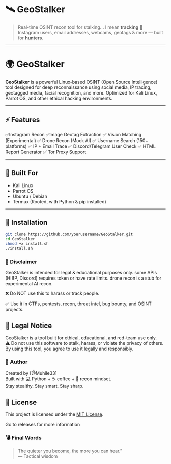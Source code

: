 # 🛰️ GeoStalker

> Real-time OSINT recon tool for stalking... I mean **tracking** 👀  
> Instagram users, email addresses, webcams, geotags & more — built for **hunters**.

---
# 🌍 GeoStalker

**GeoStalker** is a powerful Linux-based OSINT (Open Source Intelligence) tool designed for deep reconnaissance using social media, IP tracing, geotagged media, facial recognition, and more. Optimized for Kali Linux, Parrot OS, and other ethical hacking environments.

---

## ⚡ Features

✅Instagram Recon
✅Image Geotag Extraction
✅ Vision Matching (Experimental)
✅ Drone Recon (Mock AI)
✅ Username Search (150+ platforms)
✅ IP + Email Trace
✅ Discord/Telegram User Check
✅ HTML Report Generator
✅ Tor Proxy Support

---

## 🐧 Built For

- Kali Linux
- Parrot OS
- Ubuntu / Debian
- Termux (Rooted, with Python & pip installed)

---

## 🚀 Installation

```bash
git clone https://github.com/yourusername/GeoStalker.git
cd GeoStalker
chmod +x install.sh
./install.sh
```

### 📛 Disclaimer
GeoStalker is intended for legal & educational purposes only.
some APIs (HIBP, Discord) requires token or have rate limits.
drone recon is a stub for experimental AI recon.

❌ Do NOT use this to harass or track people.

✅ Use it in CTFs, pentests, recon, threat intel, bug bounty, and OSINT projects.


## 🧠 Legal Notice
GeoStalker is a tool built for ethical, educational, and red-team use only. <br>
⚠️ Do not use this software to stalk, harass, or violate the privacy of others. <br>
By using this tool, you agree to use it legally and responsibly.

### 🧠 Author
Created by [@Muhile33] <br>
Built with 💻 Python + ☕ coffee + 📡 recon mindset. <br>
Stay stealthy. Stay smart. Stay sharp.

## 📝 License

This project is licensed under the [MIT License](CreateLICENSE).

Go to releases for more information


### 💣 Final Words
> The quieter you become, the more you can hear.” <br>
> ― Tactical wisdom

